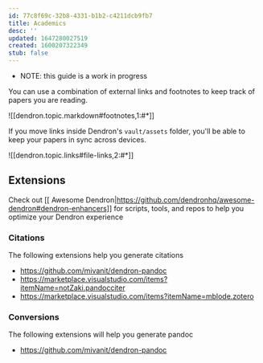 ```yaml
---
id: 77c8f69c-32b8-4331-b1b2-c4211dcb9fb7
title: Academics
desc: ''
updated: 1647280027519
created: 1600207322349
stub: false
---
```

- NOTE: this guide is a work in progress

You can use a combination of external links and footnotes to keep track of papers you are reading. 

![[dendron.topic.markdown#footnotes,1:#*]]

If you move links inside Dendron's `vault/assets` folder, you'll be able to keep your papers in sync across devices. 

![[dendron.topic.links#file-links,2:#*]]

## Extensions
Check out [[ Awesome Dendron|https://github.com/dendronhq/awesome-dendron#dendron-enhancers]] for scripts, tools, and repos to help you optimize your Dendron experience

### Citations

The following extensions help you generate citations
- https://github.com/mivanit/dendron-pandoc
- <https://marketplace.visualstudio.com/items?itemName=notZaki.pandocciter>
- <https://marketplace.visualstudio.com/items?itemName=mblode.zotero>

### Conversions

The following extensions will help you generate pandoc
- <https://github.com/mivanit/dendron-pandoc>

